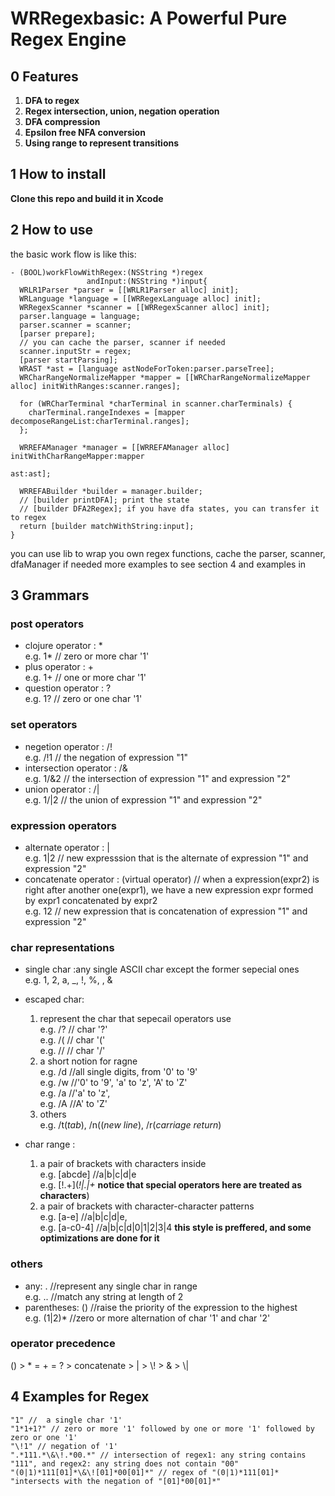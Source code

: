# WRRegexbasic: A Powerful Pure Regex Engine
## 0 Features
1. **DFA to regex**
2. **Regex intersection, union, negation operation**
3. **DFA compression**
4. **Epsilon free NFA conversion**
5. **Using range to represent transitions**
## 1 How to install
**Clone this repo and build it in Xcode**
## 2 How to use
the basic work flow is like this:
```
- (BOOL)workFlowWithRegex:(NSString *)regex
                 andInput:(NSString *)input{
  WRLR1Parser *parser = [[WRLR1Parser alloc] init];
  WRLanguage *language = [[WRRegexLanguage alloc] init];
  WRRegexScanner *scanner = [[WRRegexScanner alloc] init];
  parser.language = language;
  parser.scanner = scanner;
  [parser prepare];
  // you can cache the parser, scanner if needed
  scanner.inputStr = regex;
  [parser startParsing];
  WRAST *ast = [language astNodeForToken:parser.parseTree];
  WRCharRangeNormalizeMapper *mapper = [[WRCharRangeNormalizeMapper alloc] initWithRanges:scanner.ranges];
  
  for (WRCharTerminal *charTerminal in scanner.charTerminals) {
    charTerminal.rangeIndexes = [mapper decomposeRangeList:charTerminal.ranges];
  };

  WRREFAManager *manager = [[WRREFAManager alloc] initWithCharRangeMapper:mapper
                                                                      ast:ast];

  WRREFABuilder *builder = manager.builder;
  // [builder printDFA]; print the state
  // [builder DFA2Regex]; if you have dfa states, you can transfer it to regex
  return [builder matchWithString:input];
}
```
you can use lib to wrap you own regex functions, cache the parser, scanner, dfaManager if needed
more examples to see section 4 and examples in
## 3 Grammars
### post operators
- clojure operator : *  
  e.g. 1* // zero or more char '1'
- plus operator : +  
  e.g. 1+ // one or more char '1' 
- question operator : ?  
  e.g. 1? // zero or one char '1'

### set operators
- negetion operator : /!  
  e.g. /!1 // the negation of expression "1"
- intersection operator : /&  
  e.g. 1/&2 // the intersection of expression "1" and expression "2"
- union operator : /|  
  e.g. 1/|2 // the union of expression "1" and expression "2"

### expression operators
- alternate operator : |  
  e.g. 1|2 // new expresssion that is the alternate of expression "1" and expression "2"
- concatenate operator : (virtual operator) // when a expression(expr2) is right after another one(expr1), we have a new expression expr formed by expr1 concatenated by expr2  
  e.g. 12 // new expression that is concatenation of expression "1" and expression "2"

### char representations
- single char :any single ASCII char except the former sepecial ones  
  e.g. 1, 2, a, _, !, %,  , &

- escaped char:
  1. represent the char that sepecail operators use  
  e.g. /? // char '?'  
  e.g. /( // char '('  
  e.g. // // char '/'
  2. a short notion for ragne  
  e.g. /d //all single digits, from '0' to '9'  
  e.g. /w //'0' to '9', 'a' to 'z', 'A' to 'Z'  
  e.g. /a //'a' to 'z',  
  e.g. /A //A' to 'Z'
  3. others  
  e.g. /t(*tab*), /n((*new line*), /r(*carriage return*)

- char range :  
  1. a pair of brackets with characters inside  
  e.g. \[abcde\] //a|b|c|d|e  
  e.g. \[!.+\](*\!|\.|\+* **notice that special operators here are treated as characters**)
  1. a pair of brackets with character-character patterns  
  e.g. \[a-e\] //a|b|c|d|e,   
  e.g. \[a-c0-4] //a|b|c|d|0|1|2|3|4
  **this style is preffered, and some optimizations are done for it**

### others
- any: . //represent any single char in range  
  e.g. .. //match any string at length of 2
- parentheses: () //raise the priority of the expression to the highest  
  e.g. (1|2)* //zero or more alternation of char '1' and char '2'

### operator precedence
  () > \* = + = ? > concatenate > | > \\! > \& > \\|
## 4 Examples for Regex
```
"1" //  a single char '1'
"1*1+1?" // zero or more '1' followed by one or more '1' followed by zero or one '1'
"\!1" // negation of '1'
".*111.*\&\!.*00.*" // intersection of regex1: any string contains "111", and regex2: any string does not contain "00"
"(0|1)*111[01]*\&\![01]*00[01]*" // regex of "(0|1)*111[01]* "intersects with the negation of "[01]*00[01]*"
```

